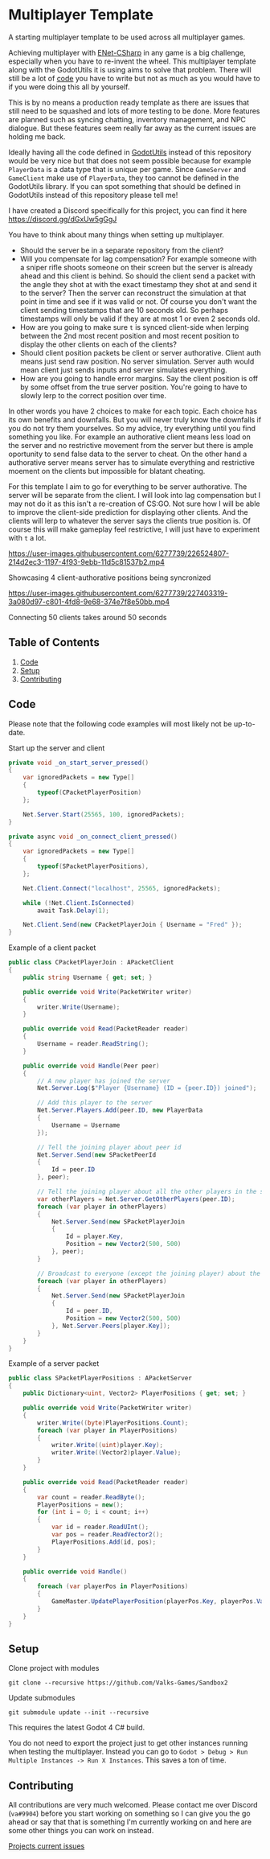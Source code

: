 # Multiplayer Template
A starting multiplayer template to be used across all multiplayer games.

Achieving multiplayer with [ENet-CSharp](https://github.com/SoftwareGuy/ENet-CSharp) in any game is a big challenge, especially when you have to re-invent the wheel. This multiplayer template along with the GodotUtils it is using aims to solve that problem. There will still be a lot of [code](#code) you have to write but not as much as you would have to if you were doing this all by yourself.

This is by no means a production ready template as there are issues that still need to be squashed and lots of more testing to be done. More features are planned such as syncing chatting, inventory management, and NPC dialogue. But these features seem really far away as the current issues are holding me back.

Ideally having all the code defined in [GodotUtils](https://github.com/Valks-Games/GodotUtils) instead of this repository would be very nice but that does not seem possible because for example `PlayerData` is a data type that is unique per game. Since `GameServer` and `GameClient` make use of `PlayerData`, they too cannot be defined in the GodotUtils library. If you can spot something that should be defined in GodotUtils instead of this repository please tell me!

I have created a Discord specifically for this project, you can find it here https://discord.gg/dGxUw5gGgJ

You have to think about many things when setting up multiplayer.
- Should the server be in a separate repository from the client?
- Will you compensate for lag compensation? For example someone with a sniper rifle shoots someone on their screen but the server is already ahead and this client is behind. So should the client send a packet with the angle they shot at with the exact timestamp they shot at and send it to the server? Then the server can reconstruct the simulation at that point in time and see if it was valid or not. Of course you don't want the client sending timestamps that are 10 seconds old. So perhaps timestamps will only be valid if they are at most 1 or even 2 seconds old.
- How are you going to make sure `t` is synced client-side when lerping between the 2nd most recent position and most recent position to display the other clients on each of the clients?
- Should client position packets be client or server authorative. Client auth means just send raw position. No server simulation. Server auth would mean client just sends inputs and server simulates everything.
- How are you going to handle error margins. Say the client position is off by some offset from the true server position. You're going to have to slowly lerp to the correct position over time.

In other words you have 2 choices to make for each topic. Each choice has its own benefits and downfalls. But you will never truly know the downfalls if you do not try them yourselves. So my advice, try everything until you find something you like. For example an authorative client means less load on the server and no restrictive movement from the server but there is ample oportunity to send false data to the server to cheat. On the other hand a authorative server means server has to simulate everything and restrictive moement on the clients but impossible for blatant cheating.

For this template I aim to go for everything to be server authorative. The server will be separate from the client. I will look into lag compensation but I may not do it as this isn't a re-creation of CS:GO. Not sure how I will be able to improve the client-side prediction for displaying other clients. And the clients will lerp to whatever the server says the clients true position is. Of course this will make gameplay feel restrictive, I will just have to experiment with `t` a lot.

https://user-images.githubusercontent.com/6277739/226524807-214d2ec3-1197-4f93-9ebb-11d5c81537b2.mp4  

Showcasing 4 client-authorative positions being syncronized

https://user-images.githubusercontent.com/6277739/227403319-3a080d97-c801-4fd8-9e68-374e7f8e50bb.mp4  

Connecting 50 clients takes around 50 seconds

## Table of Contents
1. [Code](#code)
2. [Setup](#setup)
3. [Contributing](#contributing)

## Code
Please note that the following code examples will most likely not be up-to-date.

Start up the server and client
```cs
private void _on_start_server_pressed()
{
    var ignoredPackets = new Type[]
    {
        typeof(CPacketPlayerPosition)
    };

    Net.Server.Start(25565, 100, ignoredPackets);
}

private async void _on_connect_client_pressed()
{
    var ignoredPackets = new Type[]
    {
        typeof(SPacketPlayerPositions),
    };

    Net.Client.Connect("localhost", 25565, ignoredPackets);

    while (!Net.Client.IsConnected)
        await Task.Delay(1);

    Net.Client.Send(new CPacketPlayerJoin { Username = "Fred" });
}
```

Example of a client packet
```cs
public class CPacketPlayerJoin : APacketClient
{
    public string Username { get; set; }

    public override void Write(PacketWriter writer)
    {
        writer.Write(Username);
    }

    public override void Read(PacketReader reader)
    {
        Username = reader.ReadString();
    }

    public override void Handle(Peer peer)
    {
        // A new player has joined the server
        Net.Server.Log($"Player {Username} (ID = {peer.ID}) joined");

        // Add this player to the server
        Net.Server.Players.Add(peer.ID, new PlayerData
        {
            Username = Username
        });

        // Tell the joining player about peer id
        Net.Server.Send(new SPacketPeerId
        {
            Id = peer.ID
        }, peer);

        // Tell the joining player about all the other players in the server
        var otherPlayers = Net.Server.GetOtherPlayers(peer.ID);
        foreach (var player in otherPlayers)
        {
            Net.Server.Send(new SPacketPlayerJoin
            {
                Id = player.Key,
                Position = new Vector2(500, 500)
            }, peer);
        }

        // Broadcast to everyone (except the joining player) about the joining player
        foreach (var player in otherPlayers)
        {
            Net.Server.Send(new SPacketPlayerJoin
            {
                Id = peer.ID,
                Position = new Vector2(500, 500)
            }, Net.Server.Peers[player.Key]);
        }
    }
}
```

Example of a server packet
```cs
public class SPacketPlayerPositions : APacketServer
{
    public Dictionary<uint, Vector2> PlayerPositions { get; set; }

    public override void Write(PacketWriter writer)
    {
        writer.Write((byte)PlayerPositions.Count);
        foreach (var player in PlayerPositions)
        {
            writer.Write((uint)player.Key);
            writer.Write((Vector2)player.Value);
        }
    }

    public override void Read(PacketReader reader)
    {
        var count = reader.ReadByte();
        PlayerPositions = new();
        for (int i = 0; i < count; i++)
        {
            var id = reader.ReadUInt();
            var pos = reader.ReadVector2();
            PlayerPositions.Add(id, pos);
        }
    }

    public override void Handle()
    {
        foreach (var playerPos in PlayerPositions)
        {
            GameMaster.UpdatePlayerPosition(playerPos.Key, playerPos.Value);
        }
    }
}
```

## Setup
Clone project with modules
```
git clone --recursive https://github.com/Valks-Games/Sandbox2
```

Update submodules
```
git submodule update --init --recursive
```

This requires the latest Godot 4 C# build.

You do not need to export the project just to get other instances running when testing the multiplayer. Instead you can go to `Godot > Debug > Run Multiple Instances -> Run X Instances`. This saves a ton of time.

## Contributing
All contributions are very much welcomed. Please contact me over Discord (`va#9904`) before you start working on something so I can give you the go ahead or say that that is something I'm currently working on and here are some other things you can work on instead.

[Projects current issues](https://github.com/Valks-Games/Multiplayer-Template/issues)
